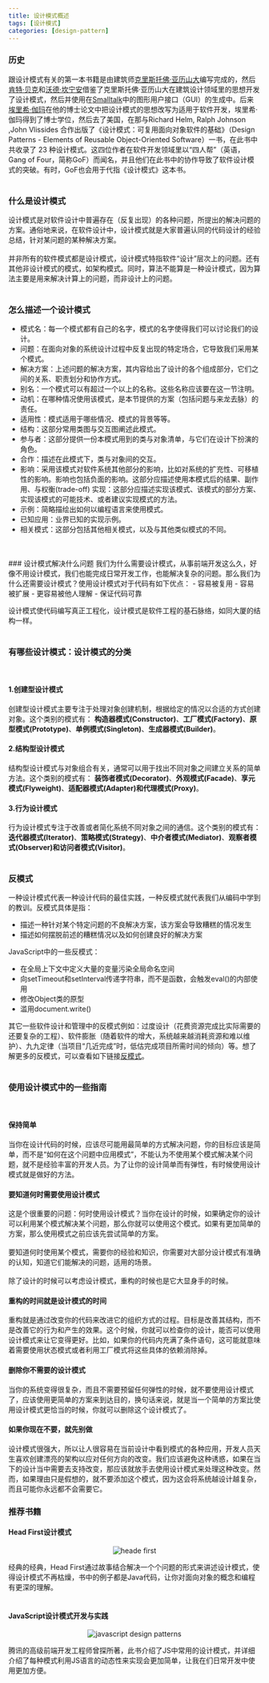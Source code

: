 ```yaml
---
title: 设计模式概述
tags: [设计模式]
categories: [design-pattern]
---
```

### 历史
跟设计模式有关的第一本书籍是由建筑师[克里斯托佛·亚历山大](https://zh.wikipedia.org/wiki/%E5%85%8B%E9%87%8C%E6%96%AF%E6%89%98%E4%BD%9B%C2%B7%E4%BA%9A%E5%8E%86%E5%B1%B1%E5%A4%A7)编写完成的，然后[肯特·贝克](https://zh.wikipedia.org/wiki/%E8%82%AF%E7%89%B9%C2%B7%E8%B2%9D%E5%85%8B)和[沃德·坎宁安](https://zh.wikipedia.org/wiki/%E6%B2%83%E5%BE%B7%C2%B7%E5%9D%8E%E5%AE%81%E5%AE%89)借鉴了克里斯托佛·亚历山大在建筑设计领域里的思想开发了设计模式，然后并使用在[Smalltalk](https://zh.wikipedia.org/wiki/Smalltalk)中的图形用户接口（GUI）的生成中。后来[埃里希·伽玛](https://zh.wikipedia.org/wiki/%E5%9F%83%E9%87%8C%E5%B8%8C%C2%B7%E4%BC%BD%E7%91%AA)在他的博士论文中把设计模式的思想改写为适用于软件开发，埃里希·伽玛得到了博士学位，然后去了美国，在那与Richard Helm, Ralph Johnson ,John Vlissides 合作出版了《设计模式：可复用面向对象软件的基础》（Design Patterns - Elements of Reusable Object-Oriented Software）一书，在此书中共收录了 23 种设计模式。这四位作者在软件开发领域里以“四人帮”（英语，Gang of Four，简称GoF）而闻名，并且他们在此书中的协作导致了软件设计模式的突破。有时，GoF也会用于代指《设计模式》这本书。
<br>
<br>
### 什么是设计模式
设计模式是对软件设计中普遍存在（反复出现）的各种问题，所提出的解决问题的方案。通俗地来说，在软件设计中，设计模式就是大家普遍认同的代码设计的经验总结，针对某问题的某种解决方案。
<br>
<br>
并非所有的软件模式都是设计模式，设计模式特指软件“设计”层次上的问题。还有其他非设计模式的模式，如架构模式。同时，算法不能算是一种设计模式，因为算法主要是用来解决计算上的问题，而非设计上的问题。
<br>
<br>
### 怎么描述一个设计模式
- 模式名：每一个模式都有自己的名字，模式的名字使得我们可以讨论我们的设计。
- 问题：在面向对象的系统设计过程中反复出现的特定场合，它导致我们采用某个模式。
- 解决方案：上述问题的解决方案，其内容给出了设计的各个组成部分，它们之间的关系、职责划分和协作方式。
- 别名：一个模式可以有超过一个以上的名称。这些名称应该要在这一节注明。
- 动机：在哪种情况使用该模式，是本节提供的方案（包括问题与来龙去脉）的责任。
- 适用性：模式适用于哪些情况、模式的背景等等。
- 结构：这部分常用类图与交互图阐述此模式。
- 参与者：这部分提供一份本模式用到的类与对象清单，与它们在设计下扮演的角色。
- 合作：描述在此模式下，类与对象间的交互。
- 影响：采用该模式对软件系统其他部分的影响，比如对系统的扩充性、可移植性的影响。影响也包括负面的影响。这部分应描述使用本模式后的结果、副作用、与权衡(trade-off)
实现：这部分应描述实现该模式、该模式的部分方案、实现该模式的可能技术、或者建议实现模式的方法。
- 示例：简略描绘出如何以编程语言来使用模式。
- 已知应用：业界已知的实现示例。
- 相关模式：这部分包括其他相关模式，以及与其他类似模式的不同。
<br>
<br>
### 设计模式解决什么问题
我们为什么需要设计模式，从事前端开发这么久，好像不用设计模式，我们也能完成日常开发工作，也能解决复杂的问题。那么我们为什么还需要设计模式？使用设计模式对于代码有如下优点：
- 容易被复用
- 容易被扩展
- 更容易被他人理解
- 保证代码可靠

设计模式使代码编写真正工程化，设计模式是软件工程的基石脉络，如同大厦的结构一样。
<br>
<br>
### 有哪些设计模式：设计模式的分类
<br>

#### 1.创建型设计模式
创建型设计模式主要专注于处理对象创建机制，根据给定的情况以合适的方式创建对象。这个类别的模式有：
**构造器模式(Constructor)**、**工厂模式(Factory)**、**原型模式(Prototype)**、**单例模式(Singleton)**、**生成器模式(Builder)**。

#### 2.结构型设计模式
结构型设计模式与对象组合有关，通常可以用于找出不同对象之间建立关系的简单方法。这个类别的模式有：
**装饰者模式(Decorator)**、**外观模式(Facade)**、**享元模式(Flyweight)**、**适配器模式(Adapter)**和**代理模式(Proxy)**。

#### 3.行为设计模式
行为设计模式专注于改善或者简化系统不同对象之间的通信。这个类别的模式有：
**迭代器模式(Iterator)**、**策略模式(Strategy)**、**中介者模式(Mediator)**、**观察者模式(Observer)**和**访问者模式(Visitor)**。
<br>
<br>
### 反模式
一种设计模式代表一种设计代码的最佳实践，一种反模式就代表我们从编码中学到的教训。反模式具体是指：
- 描述一种针对某个特定问题的不良解决方案，该方案会导致糟糕的情况发生
- 描述如何摆脱前述的糟糕情况以及如何创建良好的解决方案
  
JavaScript中的一些反模式：
- 在全局上下文中定义大量的变量污染全局命名空间
- 向setTimeout和setInterval传递字符串，而不是函数，会触发eval()的内部使用
- 修改Object类的原型
- 滥用document.write()

其它一些软件设计和管理中的反模式例如：过度设计（花费资源完成比实际需要的还要复杂的工程）、软件膨胀（随着软件的增大，系统越来越消耗资源和难以维护）、九九定律（当项目“几近完成”时，低估完成项目所需时间的倾向）等。想了解更多的反模式，可以查看如下链接[反模式](https://zh.wikipedia.org/wiki/%E5%8F%8D%E9%9D%A2%E6%A8%A1%E5%BC%8F)。
<br>
<br>
### 使用设计模式中的一些指南
<br>

#### 保持简单
当你在设计代码的时候，应该尽可能用最简单的方式解决问题，你的目标应该是简单，而不是“如何在这个问题中应用模式”，不能认为不使用某个模式解决某个问题，就不是经验丰富的开发人员。为了让你的设计简单而有弹性，有时候使用设计模式就是做好的方法。

#### 要知道何时需要使用设计模式
这是个很重要的问题：何时使用设计模式？当你在设计的时候，如果确定你的设计可以利用某个模式解决某个问题，那么你就可以使用这个模式。如果有更加简单的方案，那么使用模式之前应该先尝试简单的方案。
<br>
<br>
要知道何时使用某个模式，需要你的经验和知识，你需要对大部分设计模式有准确的认知，知道它们能解决的问题，适用的场景。
<br>
<br>
除了设计的时候可以考虑设计模式，重构的时候也是它大显身手的时候。

#### 重构的时间就是设计模式的时间
重构就是通过改变你的代码来改进它的组织方式的过程。目标是改善其结构，而不是改善它的行为和产生的效果。这个时候，你就可以检查你的设计，能否可以使用设计模式来让它变得更好。比如，如果你的代码内充满了条件语句，这可能就意味着需要使用状态模式或者利用工厂模式将这些具体的依赖消除掉。

#### 删除你不需要的设计模式
当你的系统变得很复杂，而且不需要预留任何弹性的时候，就不要使用设计模式了，应该使用更简单的方案来到达目的，换句话来说，就是当一个简单的方案比使用设计模式更恰当的时候，你就可以删除这个设计模式了。

#### 如果你现在不要，就先别做
设计模式很强大，所以让人很容易在当前设计中看到模式的各种应用，开发人员天生喜欢创建漂亮的架构以应对任何方向的改变。我们应该避免这种诱惑，如果在当下的设计当中需要去支持改变，那应该就放手去使用设计模式来处理这种改变。然而，如果理由只是假想的，就不要添加这个模式，因为这会将系统越设计越复杂，而且可能你永远都不会需要它。

### 推荐书籍
#### Head First设计模式
<center>

![heade first](/headFirst.jpg)

</center>
经典的经典，Head First通过故事结合解决一个个问题的形式来讲述设计模式，使得设计模式不再枯燥，书中的例子都是Java代码，让你对面向对象的概念和编程有更深的理解。
<br>
<br>

#### JavaScript设计模式开发与实践
<center>

![javascript design patterns](/JavaScript-Design-Patterns.jpg)

</center>
腾讯的高级前端开发工程师曾探所著，此书介绍了JS中常用的设计模式，并详细介绍了每种模式利用JS语言的动态性来实现会更加简单，让我在们日常开发中使用更加方便。
